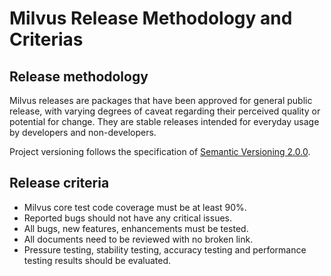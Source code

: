 # Milvus Release Methodology and Criterias

## Release methodology

Milvus releases are packages that have been approved for general public release, with varying degrees of caveat regarding their perceived quality or potential for change. 
They are stable releases intended for everyday usage by developers and non-developers.

Project versioning follows the specification of [Semantic Versioning 2.0.0](https://semver.org/).

## Release criteria

-   Milvus core test code coverage must be at least 90%.
-   Reported bugs should not have any critical issues.
-   All bugs, new features, enhancements must be tested.
-   All documents need to be reviewed with no broken link.
-   Pressure testing, stability testing, accuracy testing and performance testing results should be evaluated.
